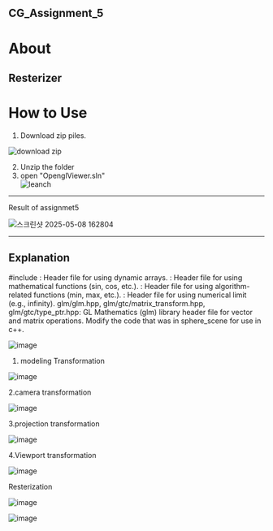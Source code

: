 ## CG_Assignment_5

About
===
Resterizer
---
How to Use
===
1. Download zip piles.  
   
![download zip](https://github.com/user-attachments/assets/3e76e9d2-5325-42a3-ba52-2bb3064c0a58)

2. Unzip the folder  
3. open "OpenglViewer.sln"  
![leanch](https://github.com/user-attachments/assets/1ed43ef3-d812-4b75-809d-fe1077eabf9b)
---
Result of assignmet5

![스크린샷 2025-05-08 162804](https://github.com/user-attachments/assets/50e308e5-d5fb-4091-bbd9-883813461efe)
 
---
Explanation
---
#include
<vector>: Header file for using dynamic arrays.
<cmath>: Header file for using mathematical functions (sin, cos, etc.).
<algorithm>: Header file for using algorithm-related functions (min, max, etc.).
<limits>: Header file for using numerical limit (e.g., infinity).
glm/glm.hpp, glm/gtc/matrix_transform.hpp, glm/gtc/type_ptr.hpp: GL Mathematics (glm) library header file for vector and matrix operations.
Modify the code that was in sphere_scene for use in c++.

![image](https://github.com/user-attachments/assets/4e22b99b-e849-47e0-80d5-cc334bac9b97)

1. modeling Transformation

![image](https://github.com/user-attachments/assets/568e61e2-50f1-4a41-8aee-25a6f40b9339)


2.camera transformation

![image](https://github.com/user-attachments/assets/4a37f260-8576-4ae7-8f2a-f81fdf3b918f)


3.projection transformation

![image](https://github.com/user-attachments/assets/27dfb0d3-04e7-4806-8874-bf1faaac971d)

4.Viewport transformation

![image](https://github.com/user-attachments/assets/e3798e3a-4e33-4073-bc77-d3d9ef89b95a)

Resterization

![image](https://github.com/user-attachments/assets/755f5975-aa82-4004-9d58-cd0c745dc35d)

![image](https://github.com/user-attachments/assets/23ac6121-27b5-49e5-b299-6bfe9dc0723a)

